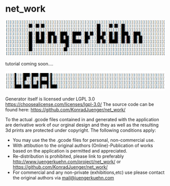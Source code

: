 # net_work
![alt text](https://github.com/KonradJuenger/net_work/blob/7a474461c49a5e83f21aa10754ebc77a602dffa2/readme_images/kjm4puPbQi.png)

tutorial coming soon....


![alt text](https://github.com/KonradJuenger/net_work/blob/6b57afa2c034f686bc9ddc9a64617113a6723342/readme_images/S8Yh2NwxXi.png)

Generator itself is licensed under LGPL 3.0 https://choosealicense.com/licenses/lgpl-3.0/
The source code can be found here: https://github.com/KonradJuenger/net_work/

To the actual .gcode files contained in and generated with the application are derivative 
work of our orginal design and they as well as the resulting 3d prints are protected under copyright. 
The following conditions apply:
- You may use the the .gcode files for personal, non-commercial use.
- With attibution to the original authors (Online)-Publication of works based on the application is permitted and appreciated.
- Re-distribution is prohibited, please link to preferably http://www.juengerkuehn.com/project/net_work/  or https://github.com/KonradJuenger/net_work/
- For commercial and any non-private (exhibitions,etc) use please contact the original authors via mail@juengerkuehn.com

